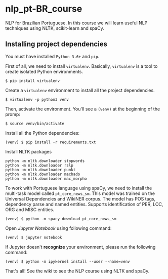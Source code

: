 # nlp_pt-BR_course
NLP for Brazilian Portuguese. In this course we will learn useful NLP techniques using NLTK, scikit-learn and spaCy.


## Installing project dependencies

You must have installed `Python 3.6+` and `pip`.

First of all, we need to install `virtualenv`. Basically, `virtualenv` is a tool to create isolated Python environments.

```
$ pip install virtualenv
```

Create a `virtualenv` environment to install all the project dependencies.

```
$ virtualenv -p python3 venv  
```

Then, activate the environment. You'll see a `(venv)` at the beginning of the promp:

```
$ source venv/bin/activate
```

Install all the Python dependencies:

```
(venv) $ pip install -r requirements.txt
```

Install NLTK packages

```
python -m nltk.downloader stopwords
python -m nltk.downloader rslp
python -m nltk.downloader punkt
python -m nltk.downloader machado
python -m nltk.downloader mac_morpho
```

To work with Portuguese language using spaCy, we need to install the multi-task model called `pt_core_news_sm`. This model was trained on the Universal Dependencies and WikiNER corpus. The model has POS tags, dependency parse and named entities. Supports identification of PER, LOC, ORG and MISC entities.

```
(venv) $ python -m spacy download pt_core_news_sm
```

Open *Jupyter Notebook* using following command:

```
(venv) $ jupyter notebook
```

If Jupyter doesn't **recognize** your environment, please run the following command:

```
(venv) $ python -m ipykernel install --user --name=venv
```

That's all! See the wiki to see the NLP course using NLTK and spaCy.

